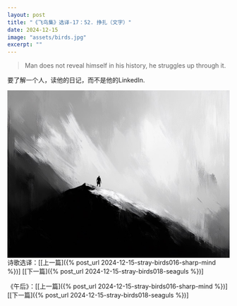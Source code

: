 ```yaml
---
layout: post
title: "《飞鸟集》选译-17：52. 挣扎（文字）"
date: 2024-12-15
image: "assets/birds.jpg"
excerpt: ""
---
```


>Man does not reveal himself in his history, he struggles up through it.

要了解一个人，读他的日记，而不是他的LinkedIn.

<img style="float:left" src="/assets/struggle.jpg">

----

诗歌选译：\[[上一篇]({% post_url 2024-12-15-stray-birds016-sharp-mind %})\] \[[下一篇]({% post_url 2024-12-15-stray-birds018-seaguls %})\] 

《午后》：\[[上一篇]({% post_url 2024-12-15-stray-birds016-sharp-mind %})\] \[[下一篇]({% post_url 2024-12-15-stray-birds018-seaguls %})\] 
